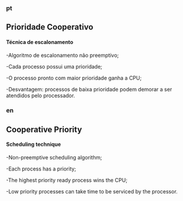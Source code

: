 ### pt
## Prioridade Cooperativo
#### Técnica de escalonamento

 -Algoritmo de escalonamento não preemptivo;

-Cada processo possui uma prioridade;

-O processo pronto com maior prioridade ganha a CPU;

-Desvantagem: processos de baixa prioridade podem demorar a ser atendidos pelo processador.

### en
## Cooperative Priority
#### Scheduling technique

-Non-preemptive scheduling algorithm;

-Each process has a priority;

-The highest priority ready process wins the CPU;

-Low priority processes can take time to be serviced by the processor.
